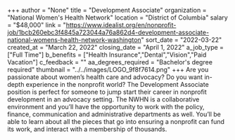 +++
author = "None"
title = "Development Associate"
organization = "National Women's Health Network"
location = "District of Columbia"
salary = "$48,000"
link = "https://www.idealist.org/en/nonprofit-job/1bcb260ebc3f4845a723044a76a862d4-development-associate-national-womens-health-network-washington"
sort_date = "2022-03-22"
created_at = "March 22, 2022"
closing_date = "April 1, 2022"
a_job_type = ["Full Time"]
b_benefits = ["Health Insurance","Dental","Vision","Paid Vacation"]
c_feedback = ""
aa_degrees_required = "Bachelor's degree required"
thumbnail = "../../images/LOGO_9f8f7614.png"
+++
Are you passionate about women’s health care and advocacy? Do you want in-depth experience in the nonprofit world? The Development Associate position is perfect for someone to jump start their career in nonprofit development in an advocacy setting. The NWHN is a collaborative environment and you’ll have the opportunity to work with the policy, finance, communication and administrative departments as well. You’ll be able to learn about all the pieces that go into ensuring a nonprofit can fund its work, and interact with a membership of thousands.
